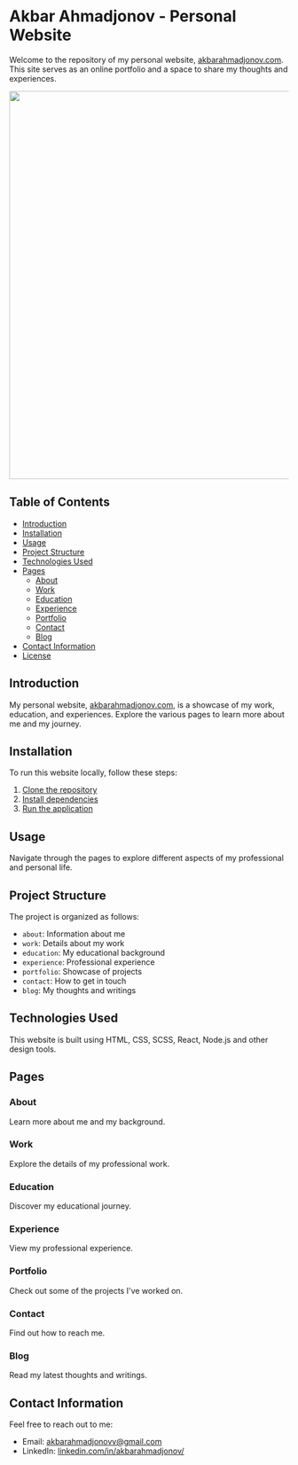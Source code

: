 # Akbar Ahmadjonov - Personal Website

Welcome to the repository of my personal website, [akbarahmadjonov.com](https://akbarahmadjonov.com). This site serves as an online portfolio and a space to share my thoughts and experiences.

<img src='https://i.postimg.cc/3RpWgLSS/Screenshot-12.png' width='700' />

## Table of Contents
- [Introduction](#introduction)
- [Installation](#installation)
- [Usage](#usage)
- [Project Structure](#project-structure)
- [Technologies Used](#technologies-used)
- [Pages](#pages)
  - [About](#about)
  - [Work](#work)
  - [Education](#education)
  - [Experience](#experience)
  - [Portfolio](#portfolio)
  - [Contact](#contact)
  - [Blog](#blog)
- [Contact Information](#contact-information)
- [License](#license)

## Introduction
My personal website, [akbarahmadjonov.com](https://akbarahmadjonov.com), is a showcase of my work, education, and experiences. Explore the various pages to learn more about me and my journey.

## Installation
To run this website locally, follow these steps:
1. [Clone the repository](#)
2. [Install dependencies](#)
3. [Run the application](#)

## Usage
Navigate through the pages to explore different aspects of my professional and personal life.

## Project Structure
The project is organized as follows:
- `about`: Information about me
- `work`: Details about my work
- `education`: My educational background
- `experience`: Professional experience
- `portfolio`: Showcase of projects
- `contact`: How to get in touch
- `blog`: My thoughts and writings

## Technologies Used
This website is built using HTML, CSS, SCSS, React, Node.js and other design tools.

## Pages

### About
Learn more about me and my background.

### Work
Explore the details of my professional work.

### Education
Discover my educational journey.

### Experience
View my professional experience.

### Portfolio
Check out some of the projects I've worked on.

### Contact
Find out how to reach me.

### Blog
Read my latest thoughts and writings.

## Contact Information
Feel free to reach out to me:
- Email: [akbarahmadjonovv@gmail.com](mailto:akbarahmadjonovv@gmail.com)
- LinkedIn: [linkedin.com/in/akbarahmadjonov/](https://www.linkedin.com/in/akbarahmadjonov/)
